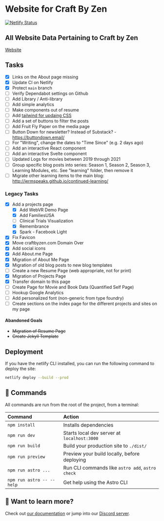 # Website for Craft By Zen

[![Netlify Status](https://api.netlify.com/api/v1/badges/ba48845b-90cf-4096-a2a5-816539b2e5a6/deploy-status)](https://app.netlify.com/sites/jermspeaks/deploys)

## All Website Data Pertaining to Craft by Zen

[Website](https://craftbyzen.com)

## Tasks

- [x] Links on the About page missing
- [x] Update CI on Netlify
- [x] Protect `main` branch
- [ ] Verify Dependabot settings on Github
- [ ] Add Library / Anti-library
- [ ] Add simple analytics
- [ ] Make components out of resume
- [ ] Add [tailwind for updaing CSS](https://straffesites.com/en/blog/integrate-prettier-astro-tailwindcss)
- [ ] Add a set of buttons to filter the posts
- [ ] Add Fruit Fly Paper on the media page
- [ ] Button Down for newsletter? Instead of Substack? - https://buttondown.email/
- [ ] For "Writing", change the dates to "Time Since" (e.g. 2 days ago)
- [ ] Add an interactive React component
- [ ] Add an interactive Svelte component
- [ ] Updated Logs for movies between 2019 through 2021
- [ ] Group specific blog posts into series: Season 1, Season 2, Season 3, Learning Modules, etc. See "learning" folder, then remove it
- [ ] Migrate other learning items to the main blog: http://jermspeaks.github.io/continued-learning/

### Legacy Tasks

- [x] Add a projects page
  - [x] Add WebVR Demo Page
  - [x] Add FamiliesUSA
  - [ ] Clinical Trials Visualization
  - [x] Remembrance
  - [x] Spark - Facebook Light
- [x] Fix Favicon
- [x] Move craftbyzen.com Domain Over
- [x] Add social icons
- [x] Add About.me Page
- [x] Migration of About Me Page
- [x] Migration of old blog posts to new blog templates
- [ ] Create a new Resume Page (web appropriate, not for print)
- [x] Migration of Projects Page
- [x] Transfer domain to this page
- [ ] Create Page for Movie and Book Data (Quantified Self Page)
- [ ] Hookup Google Analytics
- [ ] Add personalized font (non-generic from type foundry)
- [ ] Create sections on the index page for the different projects and sites on my page

#### Abandoned Goals

- ~~Migration of Resume Page~~
- ~~Create Jekyll Template~~

## Deployment

If you have the netlify CLI installed, you can run the following command to deploy the site:

```sh
netlify deploy --build --prod
```

## 🧞 Commands

All commands are run from the root of the project, from a terminal:

| Command                   | Action                                           |
| :------------------------ | :----------------------------------------------- |
| `npm install`             | Installs dependencies                            |
| `npm run dev`             | Starts local dev server at `localhost:3000`      |
| `npm run build`           | Build your production site to `./dist/`          |
| `npm run preview`         | Preview your build locally, before deploying     |
| `npm run astro ...`       | Run CLI commands like `astro add`, `astro check` |
| `npm run astro -- --help` | Get help using the Astro CLI                     |

## 👀 Want to learn more?

Check out [our documentation](https://docs.astro.build) or jump into our [Discord server](https://astro.build/chat).
